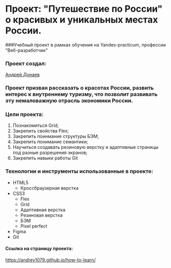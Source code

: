 # Проект: "Путешествие по России" о красивых и уникальных местах России.
###Учебный проект в рамках обучения на Yandex-practicum, профессии "Веб-разработчик"

### Проект создал:
[Андрей Дунаев](https://github.com/Andrey1079)

### Проект призван рассказать о красотах России, развить интерес к внутреннему туризму, что позволит развивать эту немаловажную отрасль экономики России.

### Цели проекта:
1. Познакомиться Grid;
2. Закрепить свойства Flex;
3. Закрепить поинмание структуры БЭМ;
4. Закрепить понимание семантики;
6. Научиться создавать резиновую верстку и адаптивные страницы под разные разрешения экранов;
7. Закрепить навыки работы Git
   
### Технологии и инструменты использованные в проекте:
- HTML5
  - Кроссбраузерная верстка
- CSS3
  - Flex
  - Grid
  - Адаптивная верстка
  - Резиновая верстка
  - БЭМ
  - Pixel perfect
- Figma
- Git

#### Ссылка на страницу проекта:
https://andrey1079.github.io/how-to-learn/
